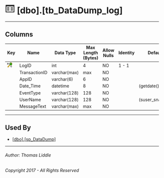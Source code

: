 #### 

# ![Tables](../Images/Table32.png) [dbo].[tb_DataDump_log]

---

## <a name="#columns"></a>Columns

| Key | Name | Data Type | Max Length (Bytes) | Allow Nulls | Identity | Default |
|---|---|---|---|---|---|---|
| [![Cluster Primary Key PK_tb_DataDump_log: LogID](../Images/pkcluster.png)](#indexes) | LogID | int | 4 | NO | 1 - 1 |  |
|  | TransactionID | varchar(max) | max | NO |  |  |
|  | AppID | varchar(6) | 6 | NO |  |  |
|  | Date_Time | datetime | 8 | NO |  | (getdate()) |
|  | EventType | varchar(128) | 128 | NO |  |  |
|  | UserName | varchar(128) | 128 | NO |  | (suser_sname()) |
|  | MessageText | varchar(max) | max | NO |  |  |


---

## <a name="#usedby"></a>Used By

* [[dbo].[sp_DataDump]](../Programmability/Stored_Procedures/sp_DataDump.md)


---

###### Author:  Thomas Liddle

###### Copyright 2017 - All Rights Reserved
